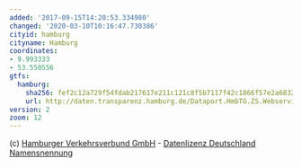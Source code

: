 ```yaml
---
added: '2017-09-15T14:20:53.334980'
changed: '2020-03-10T10:16:47.730386'
cityid: hamburg
cityname: Hamburg
coordinates:
- 9.993333
- 53.550556
gtfs:
  hamburg:
    sha256: fef2c12a729f54fdab217617e211c121c8f5b7117f42c1866f57e2a6832d972a
    url: http://daten.transparenz.hamburg.de/Dataport.HmbTG.ZS.Webservice.GetRessource100/GetRessource100.svc/1fd45eb0-1f44-4f4d-82b4-26a9c3f49255/Upload__HVV_Rohdaten_GTFS_Fpl_20170907.zip
version: 2
zoom: 12
---
```


(c) [Hamburger Verkehrsverbund GmbH](http://suche.transparenz.hamburg.de/dataset/hvv-fahrplandaten-gtfs-september-2017-bis-dezember-2017) - [Datenlizenz Deutschland Namensnennung](http://www.govdata.de/dl-de/by-2-0)
